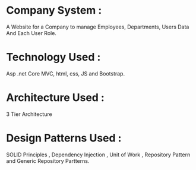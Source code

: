 # Company System :
A Website for a Company to manage Employees, Departments, Users Data And Each User Role.

# Technology Used :
Asp .net Core MVC, html, css, JS and Bootstrap.

# Architecture Used : 
3 Tier Architecture 

# Design Patterns Used : 
SOLID Principles , Dependency Injection , Unit of Work , Repository Pattern and Generic Repository Partterns.
